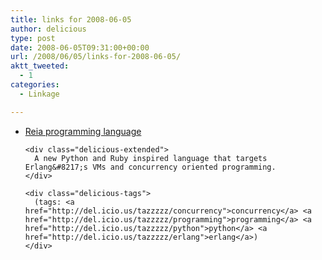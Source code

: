 ```yaml
---
title: links for 2008-06-05
author: delicious
type: post
date: 2008-06-05T09:31:00+00:00
url: /2008/06/05/links-for-2008-06-05/
aktt_tweeted:
  - 1
categories:
  - Linkage

---
```

<ul class="delicious">
  <li>
    <div class="delicious-link">
      <a href="http://wiki.reia-lang.org/wiki/Main_Page">Reia programming language</a>
    </div>
    
    <div class="delicious-extended">
      A new Python and Ruby inspired language that targets Erlang&#8217;s VMs and concurrency oriented programming.
    </div>
    
    <div class="delicious-tags">
      (tags: <a href="http://del.icio.us/tazzzzz/concurrency">concurrency</a> <a href="http://del.icio.us/tazzzzz/programming">programming</a> <a href="http://del.icio.us/tazzzzz/python">python</a> <a href="http://del.icio.us/tazzzzz/erlang">erlang</a>)
    </div>
  </li>
</ul>